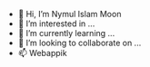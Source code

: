 - 👋 Hi, I’m Nymul Islam Moon
- 👀 I’m interested in ...
- 🌱 I’m currently learning ...
- 💞️ I’m looking to collaborate on ...
- 📫 Webappik

<!---
nymul-islam-webappick/nymul-islam-webappick is a ✨ special ✨ repository because its `README.md` (this file) appears on your GitHub profile.
You can click the Preview link to take a look at your changes.
--->